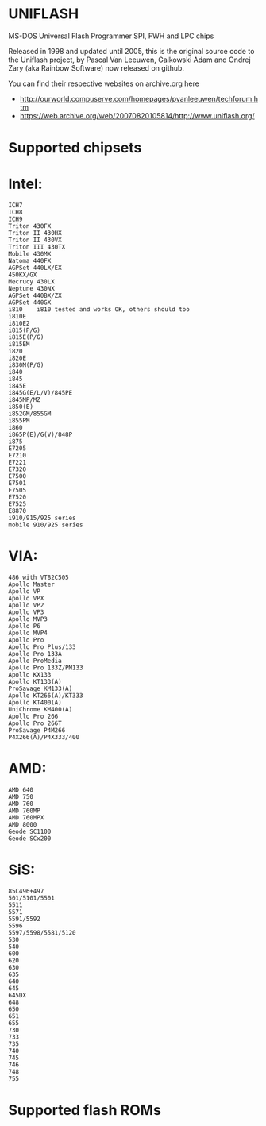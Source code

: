 # UNIFLASH
MS-DOS Universal Flash Programmer
SPI, FWH and LPC chips


Released in 1998 and updated until 2005, this is the original source code to the Uniflash project, by Pascal Van Leeuwen, Galkowski Adam and Ondrej Zary (aka Rainbow Software) now released on github.

You can find their respective websites on archive.org here

- http://ourworld.compuserve.com/homepages/pvanleeuwen/techforum.htm
- https://web.archive.org/web/20070820105814/http://www.uniflash.org/

# Supported chipsets

# Intel: 
    ICH7
    ICH8
    ICH9
    Triton 430FX
    Triton II 430HX
    Triton II 430VX
    Triton III 430TX
    Mobile 430MX
    Natoma 440FX 
    AGPSet 440LX/EX
    450KX/GX
    Mecrucy 430LX
    Neptune 430NX
    AGPSet 440BX/ZX
    AGPSet 440GX
    i810 	i810 tested and works OK, others should too
    i810E
    i810E2
    i815(P/G)
    i815E(P/G)
    i815EM
    i820
    i820E
    i830M(P/G)
    i840
    i845
    i845E
    i845G(E/L/V)/845PE
    i845MP/MZ
    i850(E)
    i852GM/855GM
    i855PM
    i860
    i865P(E)/G(V)/848P
    i875
    E7205
    E7210
    E7221
    E7320
    E7500
    E7501
    E7505
    E7520
    E7525
    E8870
    i910/915/925 series
    mobile 910/925 series
    
# VIA: 
    486 with VT82C505
    Apollo Master
    Apollo VP
    Apollo VPX
    Apollo VP2
    Apollo VP3
    Apollo MVP3
    Apollo P6
    Apollo MVP4
    Apollo Pro
    Apollo Pro Plus/133
    Apollo Pro 133A 
    Apollo ProMedia
    Apollo Pro 133Z/PM133
    Apollo KX133
    Apollo KT133(A)
    ProSavage KM133(A)
    Apollo KT266(A)/KT333
    Apollo KT400(A)
    UniChrome KM400(A)
    Apollo Pro 266
    Apollo Pro 266T 
    ProSavage P4M266
    P4X266(A)/P4X333/400

# AMD: 
    AMD 640 
    AMD 750
    AMD 760
    AMD 760MP
    AMD 760MPX
    AMD 8000 	 
    Geode SC1100
  	Geode SCx200

# SiS:
    85C496+497
    501/5101/5501
  	5511
  	5571
    5591/5592
  	5596
    5597/5598/5581/5120
    530
  	540
  	600
    620
    630
  	635
  	640
  	645
  	645DX
  	648
  	650
  	651
  	655
  	730
  	733
    735
  	740
    745
  	746
    748
  	755
    
# Supported flash ROMs
